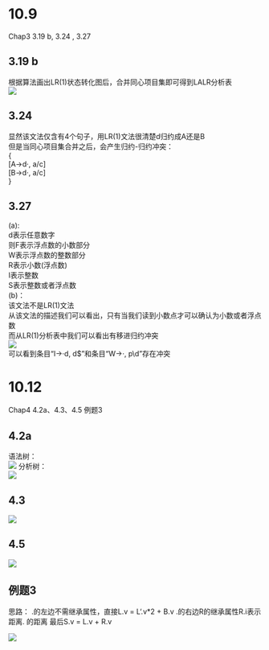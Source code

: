 # 10.9
Chap3  3.19 b, 3.24 , 3.27   
## 3.19 b
根据算法画出LR(1)状态转化图后，合并同心项目集即可得到LALR分析表  
![](figs/3.19b.png)  

## 3.24
显然该文法仅含有4个句子，用LR(1)文法很清楚d归约成A还是B  
但是当同心项目集合并之后，会产生归约-归约冲突：  
{  
[A-\>d·, a/c]  
[B-\>d·, a/c]  
}  

## 3.27
(a):  
d表示任意数字  
则F表示浮点数的小数部分    
W表示浮点数的整数部分   
R表示小数(浮点数)  
I表示整数  
S表示整数或者浮点数   
(b)：  
该文法不是LR(1)文法  
从该文法的描述我们可以看出，只有当我们读到小数点才可以确认为小数或者浮点数  
而从LR(1)分析表中我们可以看出有移进归约冲突  
![](figs/3.27.png)  
可以看到条目“I->·d, d\$”和条目“W->·, p\d”存在冲突  


# 10.12
Chap4 4.2a、4.3、4.5 例题3  
## 4.2a
语法树：  
![](figs/4.2a.png)
分析树：  
![](figs/4.2a1.png)  

## 4.3
![](figs/4.3.png)
## 4.5
![](figs/4.5.png)

## 例题3
思路：
.的左边不需继承属性，直接L.v = L‘.v\*2 + B.v
.的右边R的继承属性R.i表示距离. 的距离 
最后S.v = L.v + R.v

![](figs/3.png)




